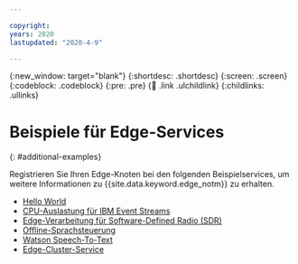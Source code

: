 ```yaml
---

copyright:
years: 2020
lastupdated: "2020-4-9"

---
```


{:new_window: target="blank"}
{:shortdesc: .shortdesc}
{:screen: .screen}
{:codeblock: .codeblock}
{:pre: .pre}
{:child: .link .ulchildlink}
{:childlinks: .ullinks}

# Beispiele für Edge-Services
{: #additional-examples}

Registrieren Sie Ihren Edge-Knoten bei den folgenden Beispielservices, um weitere Informationen zu {{site.data.keyword.edge_notm}} zu erhalten.

* [Hello World](../developing/policy.md)
* [CPU-Auslastung für IBM Event Streams](cpu_load_example.md)
* [Edge-Verarbeitung für Software-Defined Radio (SDR)](../installing/software_defined_radio_ex.md)
* [Offline-Sprachsteuerung](offline_voice_assistant.md)
* [Watson Speech-To-Text](../installing/watson_speech.md)
* [Edge-Cluster-Service](edge_cluster_service.md)

